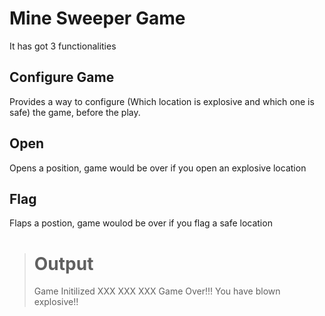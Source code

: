 Mine Sweeper Game
=================
It has got 3 functionalities

Configure Game
--------------
Provides a way to <i class="icon-cog"></i> configure (Which location is explosive and which one is safe) the game, before the play.

Open
-----
Opens a position, game would be over if you open an explosive location

Flag
----
Flaps a postion, game woulod be over if you flag a safe location

> Output
>========
>
> Game Initilized
>XXX
>XXX
>XXX
>Game Over!!! You have blown explosive!!